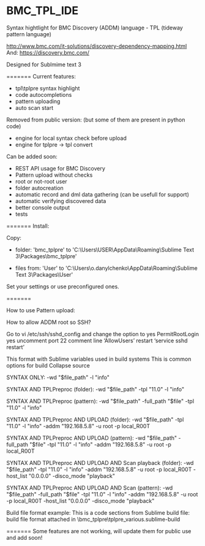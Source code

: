 # BMC_TPL_IDE

Syntax hightlight for BMC Discovery (ADDM) language - TPL (tideway pattern language)

http://www.bmc.com/it-solutions/discovery-dependency-mapping.html And: https://discovery.bmc.com/

Designed for Sublmime text 3


=======
Current features:
- tpl\tplpre syntax highlight
- code autocompletions
- pattern uploading
- auto scan start

Removed from public version:
(but some of them are present in python code)
- engine for local syntax check before upload
- engine for tplpre -> tpl convert

Can be added soon:
- REST API usage for BMC Discovery
- Pattern upload without checks
- root or not-root user
- folder autocreation
- automatic record and dml data gathering (can be usefull for support)
- automatic verifying discovered data
- better console output
- tests


=======
Install:

Copy:
- folder: 'bmc_tplpre' to 'C:\Users\USER\AppData\Roaming\Sublime Text 3\Packages\bmc_tplpre'

- files from: 'User' to 'C:\Users\o.danylchenko\AppData\Roaming\Sublime Text 3\Packages\User'

Set your settings or use preconfigured ones.



=======

How to use Pattern upload:

How to allow ADDM root so SSH?

Go to vi /etc/ssh/sshd_config and change the option to yes PermitRootLogin yes
uncomment port 22
comment line ‘AllowUsers’
restart ‘service sshd restart’

This format with Sublime variables used in build systems
This is common options for build  Collapse source

SYNTAX ONLY:
-wd "$file_path" -l "info"

SYNTAX AND TPLPreproc (folder):
-wd "$file_path" -tpl "11.0" -l "info"

SYNTAX AND TPLPreproc (pattern):
-wd "$file_path" -full_path "$file" -tpl "11.0" -l "info"

SYNTAX AND TPLPreproc AND UPLOAD (folder):
-wd "$file_path" -tpl "11.0" -l "info" -addm "192.168.5.8" -u root -p local_R00T

SYNTAX AND TPLPreproc AND UPLOAD (pattern):
-wd "$file_path" -full_path "$file" -tpl "11.0" -l "info" -addm "192.168.5.8" -u root -p local_R00T

SYNTAX AND TPLPreproc AND UPLOAD AND Scan playback (folder):
-wd "$file_path" -tpl "11.0" -l "info" -addm "192.168.5.8" -u root -p local_R00T -host_list "0.0.0.0" -disco_mode "playback"

SYNTAX AND TPLPreproc AND UPLOAD AND Scan (pattern):
-wd "$file_path" -full_path "$file" -tpl "11.0" -l "info" -addm "192.168.5.8" -u root -p local_R00T -host_list "0.0.0.0" -disco_mode "playback"


Build file format example:
This is a code sections from Sublime build file:
build file format attached in \bmc_tplpre\tplpre_various.sublime-build


=======
Some features are not working, will update them for public use and add soon!